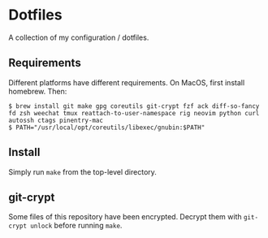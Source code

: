 # Dotfiles

A collection of my configuration / dotfiles.

## Requirements

Different platforms have different requirements.
On MacOS, first install homebrew. 
Then:

```
$ brew install git make gpg coreutils git-crypt fzf ack diff-so-fancy fd zsh weechat tmux reattach-to-user-namespace rig neovim python curl autossh ctags pinentry-mac
$ PATH="/usr/local/opt/coreutils/libexec/gnubin:$PATH"
```

## Install

Simply run `make` from the top-level directory.

## git-crypt

Some files of this repository have been encrypted.
Decrypt them with `git-crypt unlock` before running `make`.
